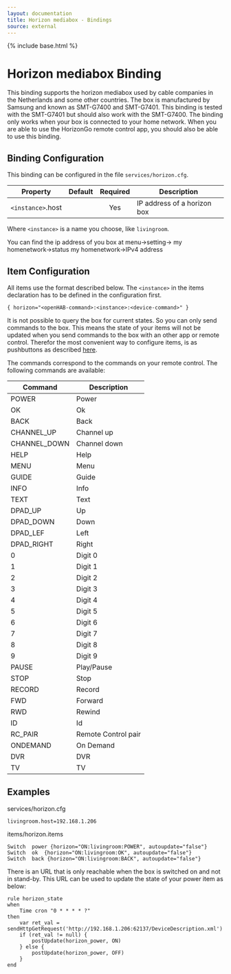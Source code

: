 ```yaml
---
layout: documentation
title: Horizon mediabox - Bindings
source: external
---
```

<!-- Attention authors: Do not edit directly. Please add your changes to the appropriate source repository -->

{% include base.html %}

# Horizon mediabox Binding

This binding supports the horizon mediabox used by cable companies in the Netherlands and some other countries. The box is manufactured by Samsung and known as SMT-G7400 and SMT-G7401. This binding is tested with the SMT-G7401 but should also work with the SMT-G7400. The binding only works when your box is connected to your home network. When you are able to use the HorizonGo remote control app, you should also be able to use this binding.

## Binding Configuration

This binding can be configured in the file `services/horizon.cfg`.

| Property | Default | Required | Description |
|----------|---------|:--------:|-------------|
| `<instance>`.host | | Yes     | IP address of a horizon box |

Where `<instance>` is a name you choose, like `livingroom`.
 
You can find the ip address of you box at menu->setting-> my homenetwork->status my homenetwork->IPv4 address

## Item Configuration

All items use the format described below. The `<instance>` in the items declaration has to be defined in the configuration first.

```
{ horizon="<openHAB-command>:<instance>:<device-command>" }
```

It is not possible to query the box for current states. So you can only send commands to the box. This means the state of your items will not be updated when you send commands to the box with an other app or remote control. Therefor the most convenient way to configure items, is as pushbuttons as described [here](https://github.com/openhab/openhab1-addons/wiki/Samples-Item-Definitions#how-to-configure-a-switch-to-be-a-pushbutton).

The commands correspond to the commands on your remote control. The following commands are available:

| Command | Description |
|---------|-------------| 
| POWER | Power |
| OK | Ok |
| BACK | Back |
| CHANNEL_UP | Channel up |
| CHANNEL_DOWN | Channel down |
| HELP | Help |
| MENU | Menu |
| GUIDE | Guide |
| INFO | Info |
| TEXT | Text |
| DPAD_UP | Up |
| DPAD_DOWN | Down |
| DPAD_LEF | Left |
| DPAD_RIGHT | Right |
| 0 | Digit 0 |
| 1 | Digit 1 |
| 2 | Digit 2 |
| 3 | Digit 3 |
| 4 | Digit 4 |
| 5 | Digit 5 |
| 6 | Digit 6 |
| 7 | Digit 7 |
| 8 | Digit 8 |
| 9 | Digit 9 |
| PAUSE | Play/Pause |
| STOP | Stop |
| RECORD | Record |
| FWD | Forward |
| RWD | Rewind |
| ID | Id |
| RC_PAIR | Remote Control pair |
| ONDEMAND | On Demand |
| DVR | DVR |
| TV | TV |

## Examples

services/horizon.cfg

```
livingroom.host=192.168.1.206
```

items/horizon.items

```
Switch  power {horizon="ON:livingroom:POWER", autoupdate="false"}
Switch  ok  {horizon="ON:livingroom:OK", autoupdate="false"}
Switch  back {horizon="ON:livingroom:BACK", autoupdate="false"}
```

There is an URL that is only reachable when the box is switched on and not in stand-by. This URL can be used to update the state of your power item as below:

```
rule horizon_state
when  
	Time cron "0 * * * * ?"
then
	var ret_val = sendHttpGetRequest('http://192.168.1.206:62137/DeviceDescription.xml')
	if (ret_val != null) {
		postUpdate(horizon_power, ON)
	} else {
		postUpdate(horizon_power, OFF)
	}
end
```
